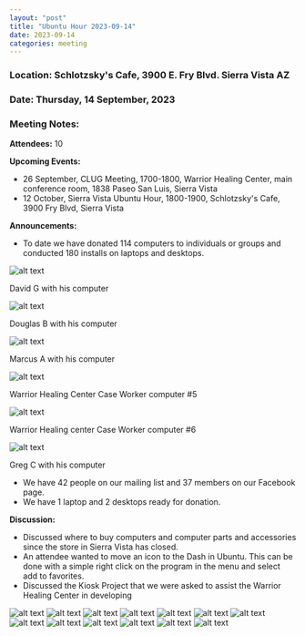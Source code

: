 ```yaml
---
layout: "post"
title: "Ubuntu Hour 2023-09-14"
date: 2023-09-14
categories: meeting
---
```


### Location: Schlotzsky's Cafe, 3900 E. Fry Blvd. Sierra Vista AZ

### Date: Thursday, 14 September, 2023

### Meeting Notes:

**Attendees:** 10

**Upcoming Events:**
 * 26 September, CLUG Meeting, 1700-1800, Warrior Healing Center, main conference room, 1838 Paseo San Luis, Sierra Vista
 * 12 October, Sierra Vista Ubuntu Hour, 1800-1900, Schlotzsky's Cafe, 3900 Fry Blvd, Sierra Vista

**Announcements:**
 * To date we have donated 114 computers to individuals or groups and conducted 180 installs on laptops and desktops.

![alt text](https://raw.githubusercontent.com/CochiseLinuxUsersGroup/CochiseLinuxUsersGroup.github.io/master/images2/rsz_davidgonzaleswithcomputer.jpg)

David G with his computer

![alt text](https://raw.githubusercontent.com/CochiseLinuxUsersGroup/CochiseLinuxUsersGroup.github.io/master/images2/rsz_douglasbeasonwithcomputer.jpg)

Douglas B with his computer

![alt text](https://raw.githubusercontent.com/CochiseLinuxUsersGroup/CochiseLinuxUsersGroup.github.io/master/images2/rsz_marcusaveswithcomputer.jpg)

Marcus A with his computer

![alt text](https://raw.githubusercontent.com/CochiseLinuxUsersGroup/CochiseLinuxUsersGroup.github.io/master/images2/rsz_caseworker-5.jpg)

Warrior Healing Center Case Worker computer #5

![alt text](https://raw.githubusercontent.com/CochiseLinuxUsersGroup/CochiseLinuxUsersGroup.github.io/master/images2/rsz_caseworker-6.jpg)

Warrior Healing center Case Worker computer #6

![alt text](https://raw.githubusercontent.com/CochiseLinuxUsersGroup/CochiseLinuxUsersGroup.github.io/master/images2/rsz_gregchristwithcomputer.jpg)

Greg C with his computer

 * We have 42 people on our mailing list and 37 members on our Facebook page.
 * We have 1 laptop and 2 desktops ready for donation.

**Discussion:**
 * Discussed where to buy computers and computer parts and accessories since the store in Sierra Vista has closed.
 * An attendee wanted to move an icon to the Dash in Ubuntu.  This can be done with a simple right click on the program in the menu and select add to favorites.
 * Discussed the Kiosk Project that we were asked to assist the Warrior Healing Center in developing

![alt text](https://raw.githubusercontent.com/CochiseLinuxUsersGroup/CochiseLinuxUsersGroup.github.io/master/images2/rsz_sv_ubuntu_hour_2023-09-14_01.jpg)
![alt text](https://raw.githubusercontent.com/CochiseLinuxUsersGroup/CochiseLinuxUsersGroup.github.io/master/images2/rsz_sv_ubuntu_hour_2023-09-14_02.jpg)
![alt text](https://raw.githubusercontent.com/CochiseLinuxUsersGroup/CochiseLinuxUsersGroup.github.io/master/images2/rsz_sv_ubuntu_hour_2023-09-14_03.jpg)
![alt text](https://raw.githubusercontent.com/CochiseLinuxUsersGroup/CochiseLinuxUsersGroup.github.io/master/images2/rsz_sv_ubuntu_hour_2023-09-14_04.jpg)
![alt text](https://raw.githubusercontent.com/CochiseLinuxUsersGroup/CochiseLinuxUsersGroup.github.io/master/images2/rsz_sv_ubuntu_hour_2023-09-14_06.jpg)
![alt text](https://raw.githubusercontent.com/CochiseLinuxUsersGroup/CochiseLinuxUsersGroup.github.io/master/images2/rsz_sv_ubuntu_hour_2023-09-14_07.jpg)
![alt text](https://raw.githubusercontent.com/CochiseLinuxUsersGroup/CochiseLinuxUsersGroup.github.io/master/images2/rsz_sv_ubuntu_hour_2023-09-14_08.jpg)
![alt text](https://raw.githubusercontent.com/CochiseLinuxUsersGroup/CochiseLinuxUsersGroup.github.io/master/images2/rsz_sv_ubuntu_hour_2023-09-14_09.jpg)
![alt text](https://raw.githubusercontent.com/CochiseLinuxUsersGroup/CochiseLinuxUsersGroup.github.io/master/images2/rsz_sv_ubuntu_hour_2023-09-14_10.jpg)
![alt text](https://raw.githubusercontent.com/CochiseLinuxUsersGroup/CochiseLinuxUsersGroup.github.io/master/images2/rsz_sv_ubuntu_hour_2023-09-14_11.jpg)
![alt text](https://raw.githubusercontent.com/CochiseLinuxUsersGroup/CochiseLinuxUsersGroup.github.io/master/images2/rsz_sv_ubuntu_hour_2023-09-14_12.jpg)
![alt text](https://raw.githubusercontent.com/CochiseLinuxUsersGroup/CochiseLinuxUsersGroup.github.io/master/images2/rsz_sv_ubuntu_hour_2023-09-14_13.jpg)
![alt text](https://raw.githubusercontent.com/CochiseLinuxUsersGroup/CochiseLinuxUsersGroup.github.io/master/images2/rsz_sv_ubuntu_hour_2023-09-14_14.jpg)
